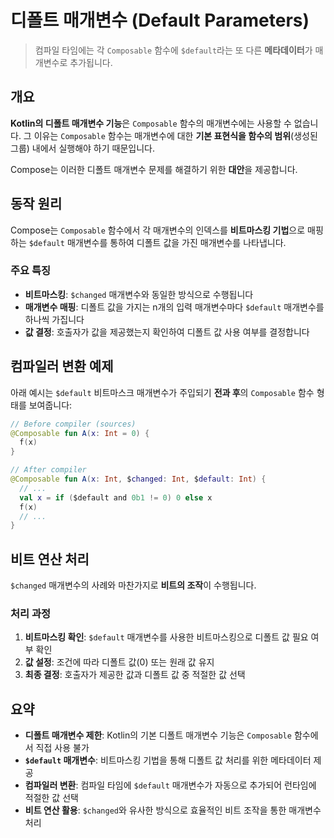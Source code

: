 # 디폴트 매개변수 (Default Parameters)

> 컴파일 타임에는 각 `Composable` 함수에 `$default`라는 또 다른 **메타데이터**가 매개변수로 추가됩니다.

## 개요

**Kotlin의 디폴트 매개변수 기능**은 `Composable` 함수의 매개변수에는 사용할 수 없습니다. 그 이유는 `Composable` 함수는 매개변수에 대한 **기본 표현식을 함수의 범위**(생성된 그룹) 내에서 실행해야 하기 때문입니다. 

Compose는 이러한 디폴트 매개변수 문제를 해결하기 위한 **대안**을 제공합니다.

## 동작 원리

Compose는 `Composable` 함수에서 각 매개변수의 인덱스를 **비트마스킹 기법**으로 매핑하는 `$default` 매개변수를 통하여 디폴트 값을 가진 매개변수를 나타냅니다. 

### 주요 특징

- **비트마스킹**: `$changed` 매개변수와 동일한 방식으로 수행됩니다
- **매개변수 매핑**: 디폴트 값을 가지는 n개의 입력 매개변수마다 `$default` 매개변수를 하나씩 가집니다
- **값 결정**: 호출자가 값을 제공했는지 확인하여 디폴트 값 사용 여부를 결정합니다

## 컴파일러 변환 예제

아래 예시는 `$default` 비트마스크 매개변수가 주입되기 **전과 후**의 `Composable` 함수 형태를 보여줍니다:

```kotlin
// Before compiler (sources)
@Composable fun A(x: Int = 0) {
  f(x)
}

// After compiler
@Composable fun A(x: Int, $changed: Int, $default: Int) {
  // ...
  val x = if ($default and 0b1 != 0) 0 else x
  f(x)
  // ...
}
```

## 비트 연산 처리

`$changed` 매개변수의 사례와 마찬가지로 **비트의 조작**이 수행됩니다. 

### 처리 과정

1. **비트마스킹 확인**: `$default` 매개변수를 사용한 비트마스킹으로 디폴트 값 필요 여부 확인
2. **값 설정**: 조건에 따라 디폴트 값(0) 또는 원래 값 유지
3. **최종 결정**: 호출자가 제공한 값과 디폴트 값 중 적절한 값 선택

## 요약

- **디폴트 매개변수 제한**: Kotlin의 기본 디폴트 매개변수 기능은 `Composable` 함수에서 직접 사용 불가
- **`$default` 매개변수**: 비트마스킹 기법을 통해 디폴트 값 처리를 위한 메타데이터 제공
- **컴파일러 변환**: 컴파일 타임에 `$default` 매개변수가 자동으로 추가되어 런타임에 적절한 값 선택
- **비트 연산 활용**: `$changed`와 유사한 방식으로 효율적인 비트 조작을 통한 매개변수 처리